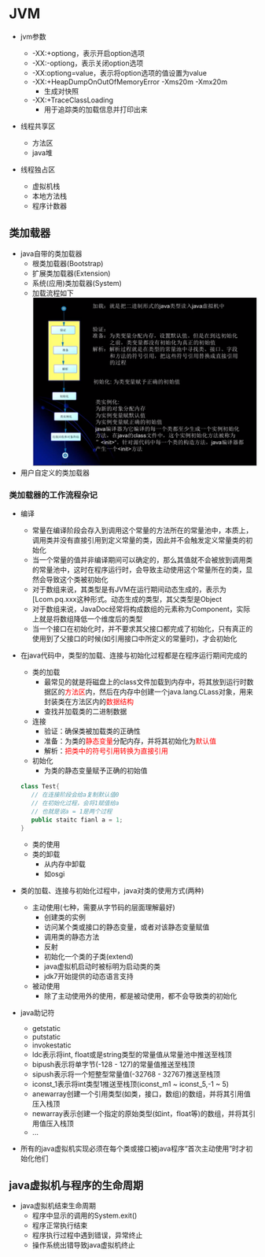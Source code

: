 # JVM
- jvm参数
   - -XX:+optiong，表示开启option选项
   - -XX:-optiong，表示关闭option选项
   - -XX:optiong=value，表示将option选项的值设置为value
   - -XX:+HeapDumpOnOutOfMemoryError -Xms20m -Xmx20m
      - 生成对快照
   - -XX:+TraceClassLoading
      - 用于追踪类的加载信息并打印出来

- 线程共享区
   - 方法区
   - java堆
- 线程独占区
   - 虚拟机栈
   - 本地方法栈
   - 程序计数器

## 类加载器
- java自带的类加载器
   - 根类加载器(Bootstrap)
   - 扩展类加载器(Extension)
   - 系统(应用)类加载器(System)
   - 加载流程如下<img src='./img/load.PNG' />
- 用户自定义的类加载器

### 类加载器的工作流程杂记
- 编译
   - 常量在编译阶段会存入到调用这个常量的方法所在的常量池中，本质上，调用类并没有直接引用到定义常量的类，因此并不会触发定义常量类的初始化
   - 当一个常量的值并非编译期间可以确定的，那么其值就不会被放到调用类的常量池中，这时在程序运行时，会导致主动使用这个常量所在的类，显然会导致这个类被初始化
   - 对于数组来说，其类型是有JVM在运行期间动态生成的，表示为[Lcom.pq.xxx这种形式。动态生成的类型，其父类型是Object
   - 对于数组来说，JavaDoc经常将构成数组的元素称为Component，实际上就是将数组降低一个维度后的类型
   - 当一个接口在初始化时，并不要求其父接口都完成了初始化，只有真正的使用到了父接口的时候(如引用接口中所定义的常量时)，才会初始化
- 在java代码中，类型的加载、连接与初始化过程都是在程序运行期间完成的
   - 类的加载
      - 最常见的就是将磁盘上的class文件加载到内存中，将其放到运行时数据区的<font color = red>方法区</font>内，然后在内存中创建一个java.lang.CLass对象，用来封装类在方法区内的<font color=red>数据结构</font>
      - 查找并加载类的二进制数据
   - 连接
      - 验证：确保类被加载类的正确性
      - 准备：为类的<font color=red>静态变量</font>分配内存，并将其初始化为<font color=red>默认值</font>
      - 解析：<font color=red>把类中的符号引用转换为直接引用</font>
   - 初始化
      - 为类的静态变量赋予正确的初始值
   ```java
   class Test{
      // 在连接阶段会给a复制默认值0
      // 在初始化过程，会将1赋值给a
      // 也就是说a = 1是两个过程
      public staitc fianl a = 1;
   }
   ```
   - 类的使用
   - 类的卸载
      - 从内存中卸载
      - 如osgi

- 类的加载、连接与初始化过程中，java对类的使用方式(两种)
   - 主动使用(七种，需要从字节码的层面理解最好)
      - 创建类的实例
      - 访问某个类或接口的静态变量，或者对该静态变量赋值
      - 调用类的静态方法
      - 反射
      - 初始化一个类的子类(extend)
      - java虚拟机启动时被标明为启动类的类
      - jdk7开始提供的动态语言支持
   - 被动使用
      - 除了主动使用外的使用，都是被动使用，都不会导致类的初始化
- java助记符
   - getstatic
   - putstatic
   - invokestatic
   - ldc表示将int, float或是string类型的常量值从常量池中推送至栈顶
   - bipush表示将单字节(-128 - 127)的常量值推送至栈顶
   - sipush表示将一个短整型常量值(-32768 - 32767)推送至栈顶
   - iconst_1表示将int类型1推送至栈顶(iconst_m1 ~ iconst_5,-1 ~ 5)
   - anewarray创建一个引用类型(如类，接口，数组)的数组，并将其引用值压入栈顶
   - newarray表示创建一个指定的原始类型(如int，float等)的数组，并将其引用值压入栈顶
   - ...
- 所有的java虚拟机实现必须在每个类或接口被java程序“首次主动使用”时才初始化他们

## java虚拟机与程序的生命周期
- java虚拟机结束生命周期
   - 程序中显示的调用的System.exit()
   - 程序正常执行结束
   - 程序执行过程中遇到错误，异常终止
   - 操作系统出错导致java虚拟机终止